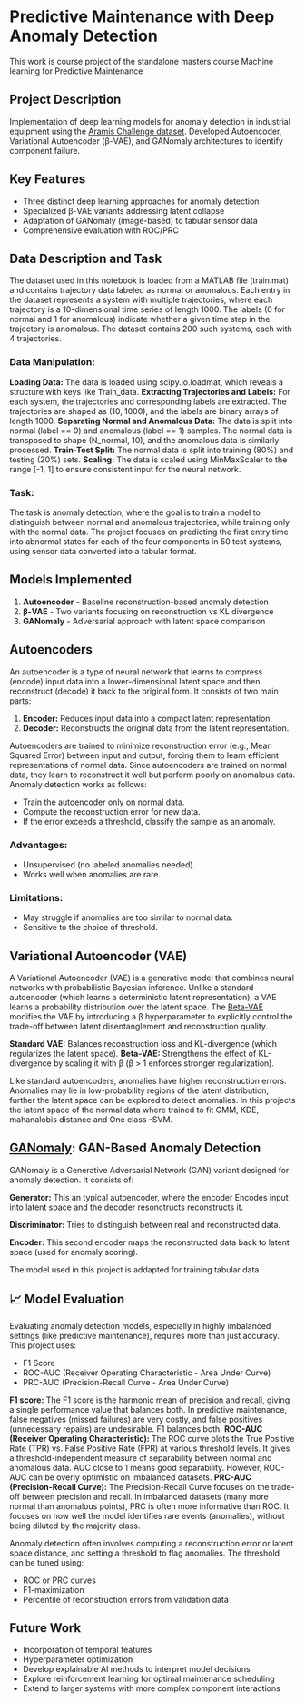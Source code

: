 # Predictive Maintenance with Deep Anomaly Detection

This work is course project of the standalone masters course Machine learning for Predictive Maintenance 

## Project Description
Implementation of deep learning models for anomaly detection in industrial equipment using the [Aramis Challenge dataset](https://aramis3d.com/index.php/innovation-challenges/). Developed Autoencoder, Variational Autoencoder (β-VAE), and GANomaly architectures to identify component failure.

## Key Features
- Three distinct deep learning approaches for anomaly detection
- Specialized β-VAE variants addressing latent collapse
- Adaptation of GANomaly (image-based) to tabular sensor data
- Comprehensive evaluation with ROC/PRC

## Data Description and Task
The dataset used in this notebook is loaded from a MATLAB file (train.mat) and contains trajectory data labeled as normal or anomalous. Each entry in the dataset represents a system with multiple trajectories, where each trajectory is a 10-dimensional time series of length 1000. The labels (0 for normal and 1 for anomalous) indicate whether a given time step in the trajectory is anomalous. The dataset contains 200 such systems, each with 4 trajectories.

### Data Manipulation:

**Loading Data:** The data is loaded using scipy.io.loadmat, which reveals a structure with keys like Train_data.
**Extracting Trajectories and Labels:** For each system, the trajectories and corresponding labels are extracted. The trajectories are shaped as (10, 1000), and the labels are binary arrays of length 1000.
**Separating Normal and Anomalous Data:** The data is split into normal (label == 0) and anomalous (label == 1) samples. The normal data is transposed to shape (N_normal, 10), and the anomalous data is similarly processed.
**Train-Test Split:** The normal data is split into training (80%) and testing (20%) sets.
**Scaling:** The data is scaled using MinMaxScaler to the range [-1, 1] to ensure consistent input for the neural network.

### Task:
The task is anomaly detection, where the goal is to train a model to distinguish between normal and anomalous trajectories, while training only with the normal data. The project focuses on predicting the first entry time into abnormal states for each of the four components in 50 test systems, using sensor data converted into a tabular format.



## Models Implemented
1. **Autoencoder** - Baseline reconstruction-based anomaly detection
2. **β-VAE** - Two variants focusing on reconstruction vs KL divergence
3. **GANomaly** - Adversarial approach with latent space comparison

## Autoencoders
An autoencoder is a type of neural network that learns to compress (encode) input data into a lower-dimensional latent space and then reconstruct (decode) it back to the original form. It consists of two main parts:
1. **Encoder:** Reduces input data into a compact latent representation.
2. **Decoder:** Reconstructs the original data from the latent representation.

Autoencoders are trained to minimize reconstruction error (e.g., Mean Squared Error) between input and output, forcing them to learn efficient representations of normal data.
Since autoencoders are trained on normal data, they learn to reconstruct it well but perform poorly on anomalous data. Anomaly detection works as follows:
- Train the autoencoder only on normal data.
- Compute the reconstruction error for new data.
- If the error exceeds a threshold, classify the sample as an anomaly.

### Advantages:
   - Unsupervised (no labeled anomalies needed).
   - Works well when anomalies are rare.

### Limitations:
   - May struggle if anomalies are too similar to normal data.
   - Sensitive to the choice of threshold.

## Variational Autoencoder (VAE)
A Variational Autoencoder (VAE) is a generative model that combines neural networks with probabilistic Bayesian inference. Unlike a standard autoencoder (which learns a deterministic latent representation), a VAE learns a probability distribution over the latent space.
The [Beta-VAE](https://arxiv.org/abs/2112.14278) modifies the VAE by introducing a β hyperparameter to explicitly control the trade-off between latent disentanglement and reconstruction quality.

**Standard VAE:** Balances reconstruction loss and KL-divergence (which regularizes the latent space).
**Beta-VAE:** Strengthens the effect of KL-divergence by scaling it with β (β > 1 enforces stronger regularization).

Like standard autoencoders, anomalies have higher reconstruction errors. Anomalies may lie in low-probability regions of the latent distribution, further the latent space can be explored to detect anomalies. In this projects the latent space of the normal data where trained to fit GMM, KDE, mahanalobis distance and One class -SVM.

## [GANomaly](https://arxiv.org/abs/1805.06725): GAN-Based Anomaly Detection
GANomaly is a Generative Adversarial Network (GAN) variant designed for anomaly detection. It consists of:

**Generator:** This an typical autoencoder, where the encoder Encodes input into latent space and the decoder resonctructs reconstructs it.

**Discriminator:** Tries to distinguish between real and reconstructed data.

**Encoder:** This second encoder maps the reconstructed data back to latent space (used for anomaly scoring).

The model used in this project is addapted for training tabular data


## 📈 Model Evaluation
Evaluating anomaly detection models, especially in highly imbalanced settings (like predictive maintenance), requires more than just accuracy. This project uses:
- F1 Score
- ROC-AUC (Receiver Operating Characteristic - Area Under Curve)
- PRC-AUC (Precision-Recall Curve - Area Under Curve)

**F1 score:** The F1 score is the harmonic mean of precision and recall, giving a single performance value that balances both. In predictive maintenance, false negatives (missed failures) are very costly, and false positives (unnecessary repairs) are undesirable. F1 balances both.
 **ROC-AUC (Receiver Operating Characteristic):** The ROC curve plots the True Positive Rate (TPR) vs. False Positive Rate (FPR) at various threshold levels. It gives a threshold-independent measure of separability between normal and anomalous data. AUC close to 1 means good separability. However, ROC-AUC can be overly optimistic on imbalanced datasets.
**PRC-AUC (Precision-Recall Curve):** The Precision-Recall Curve focuses on the trade-off between precision and recall. In imbalanced datasets (many more normal than anomalous points), PRC is often more informative than ROC. It focuses on how well the model identifies rare events (anomalies), without being diluted by the majority class.

Anomaly detection often involves computing a reconstruction error or latent space distance, and setting a threshold to flag anomalies. The threshold can be tuned using:
- ROC or PRC curves
- F1-maximization
- Percentile of reconstruction errors from validation data
  
## Future Work
- Incorporation of temporal features
- Hyperparameter optimization
- Develop explainable AI methods to interpret model decisions
- Explore reinforcement learning for optimal maintenance scheduling
- Extend to larger systems with more complex component interactions
